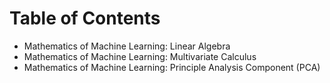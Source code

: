 # Table of Contents
- Mathematics of Machine Learning: Linear Algebra
- Mathematics of Machine Learning: Multivariate Calculus
- Mathematics of Machine Learning: Principle Analysis Component (PCA)
